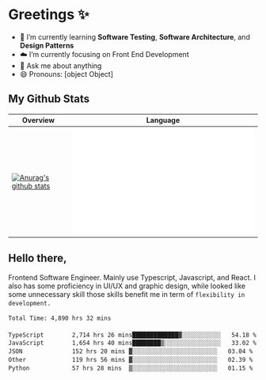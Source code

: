 # Greetings ✨

- 🌱 I’m currently learning **Software Testing**, **Software Architecture**, and **Design Patterns**
- ☁️ I’m currently focusing on Front End Development
- 💬 Ask me about anything
- 😄 Pronouns: [object Object]

## My Github Stats

| Overview | Language |
| --- | --- |
|[![Anurag's github stats](https://github-readme-stats.vercel.app/api?username=abui-am&count_private=true)](https://github.com/anuraghazra/github-readme-stats)|![Language](https://raw.githubusercontent.com/abui-am/stats/c6455f656dfce7acd3951e5ec5b25d72af0b2ee3/generated/languages.svg)|

## Hello there, 
Frontend Software Engineer. 
Mainly use Typescript, Javascript, and React. I also has some proficiency in UI/UX and graphic design, while looked like some unnecessary skill those skills benefit me in term of `flexibility in development.`


<!--START_SECTION:waka-->

```txt
Total Time: 4,890 hrs 32 mins

TypeScript        2,714 hrs 26 mins█████████████▓░░░░░░░░░░░   54.18 %
JavaScript        1,654 hrs 40 mins████████▒░░░░░░░░░░░░░░░░   33.02 %
JSON              152 hrs 20 mins ▓░░░░░░░░░░░░░░░░░░░░░░░░   03.04 %
Other             119 hrs 56 mins ▓░░░░░░░░░░░░░░░░░░░░░░░░   02.39 %
Python            57 hrs 28 mins  ▒░░░░░░░░░░░░░░░░░░░░░░░░   01.15 %
```

<!--END_SECTION:waka-->

